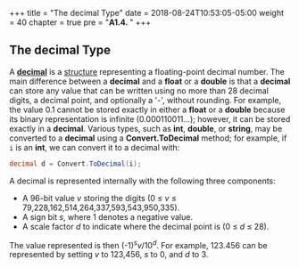 +++
title = "The decimal Type"
date = 2018-08-24T10:53:05-05:00
weight = 40
chapter = true
pre = "<b>A1.4. </b>"
+++

## The **decimal** Type

A
[**decimal**](https://docs.microsoft.com/en-us/dotnet/api/system.decimal?view=netframework-4.7.2)
is a [structure](/appendix/syntax/structs) representing
a floating-point decimal number. The main difference between a
**decimal** and a **float** or a **double** is that a **decimal** can
store any value that can be written using no more than 28 decimal
digits, a decimal point, and optionally a '-', without rounding. For
example, the value 0.1 cannot be stored exactly in either a **float** or
a **double** because its binary representation is infinite
(0.000110011...); however, it can be stored exactly in a **decimal**.
Various types, such as **int**, **double**, or **string**, may be
converted to a **decimal** using a **Convert.ToDecimal** method; for
example, if `i` is an **int**, we can convert it to a decimal with:
```C#
decimal d = Convert.ToDecimal(i);
```
A decimal is represented internally with the following three components:

  - A 96-bit value *v* storing the digits
    (0 ≤ *v* ≤ 79,228,162,514,264,337,593,543,950,335).
  - A sign bit *s*, where 1 denotes a negative value.
  - A scale factor *d* to indicate where the decimal point is
    (0 ≤ *d* ≤ 28).

The value represented is then (-1)<sup>*s*</sup>*v*/10<sup>*d*</sup>.
For example, 123.456 can be represented by setting *v* to 123,456,
*s* to 0, and *d* to 3.
